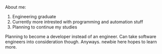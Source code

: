 About me:

1.  Engineering graduate
2.  Currently more intrested with programming and automation stuff
3.  Planning to continue my studies

Planning to become a developer instead of an engineer. Can take software engineers into consideration though. Anyways. newbie here hopes to learn more.
